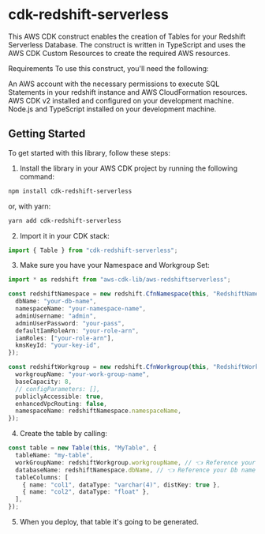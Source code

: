 # cdk-redshift-serverless

This AWS CDK construct enables the creation of Tables for your Redshift Serverless Database. The construct is written in TypeScript and uses the AWS CDK Custom Resources to create the required AWS resources.

Requirements To use this construct, you'll need the following:

An AWS account with the necessary permissions to execute SQL Statements in your redshift instance and AWS CloudFormation resources.
AWS CDK v2 installed and configured on your development machine.
Node.js and TypeScript installed on your development machine.

## Getting Started

To get started with this library, follow these steps:

1. Install the library in your AWS CDK project by running the following command:

```bash
npm install cdk-redshift-serverless
```

or, with yarn:

```bash
yarn add cdk-redshift-serverless
```

2. Import it in your CDK stack:

```ts
import { Table } from "cdk-redshift-serverless";
```

3. Make sure you have your Namespace and Workgroup Set:

```ts
import * as redshift from "aws-cdk-lib/aws-redshiftserverless";

const redshiftNamespace = new redshift.CfnNamespace(this, "RedshiftNamespace", {
  dbName: "your-db-name",
  namespaceName: "your-namespace-name",
  adminUsername: "admin",
  adminUserPassword: "your-pass",
  defaultIamRoleArn: "your-role-arn",
  iamRoles: ["your-role-arn"],
  kmsKeyId: "your-key-id",
});

const redshiftWorkgroup = new redshift.CfnWorkgroup(this, "RedshiftWorkgroup", {
  workgroupName: "your-work-group-name",
  baseCapacity: 8,
  // configParameters: [],
  publiclyAccessible: true,
  enhancedVpcRouting: false,
  namespaceName: redshiftNamespace.namespaceName,
});
```

4. Create the table by calling:

```ts
const table = new Table(this, "MyTable", {
  tableName: "my-table",
  workGroupName: redshiftWorkgroup.workgroupName, // 👈 Reference your workgroup here.
  databaseName: redshiftNamespace.dbName, // 👈 Reference your Db name (from namespace) here.
  tableColumns: [
    { name: "col1", dataType: "varchar(4)", distKey: true },
    { name: "col2", dataType: "float" },
  ],
});
```

5. When you deploy, that table it's going to be generated.
